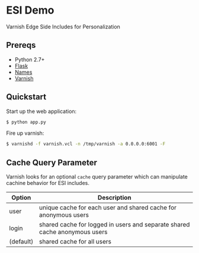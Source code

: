 ESI Demo
========

Varnish Edge Side Includes for Personalization

Prereqs
-------

* Python 2.7+
* [Flask](http://flask.pocoo.org/docs/installation/)
* [Names](https://pypi.python.org/pypi/names)
* [Varnish](https://www.varnish-cache.org/releases)

Quickstart
----------

Start up the web application:
```bash
$ python app.py
```

Fire up varnish:
```bash
$ varnishd -f varnish.vcl -n /tmp/varnish -a 0.0.0.0:6001 -F
```

Cache Query Parameter
---------------------

Varnish looks for an optional `cache` query parameter which can manipulate cachine behavior for ESI includes.

Option | Description
------ | -----------
user | unique cache for each user and shared cache for anonymous users
login | shared cache for logged in users and separate shared cache anonymous users
(default) | shared cache for all users
